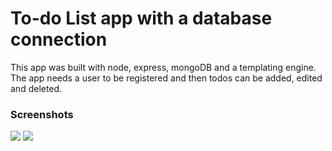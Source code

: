 
# To-do List app with a database connection

<p>This app was built with node, express, mongoDB and a templating engine.
<br>
  The app needs a user to be registered and then todos can be added, edited and deleted.
</p>

<h3>Screenshots</h3>

<p>
  <img src="https://i.imgur.com/85X16L3.png">
  <img src="https://i.imgur.com/RcHnHRX.png">
 </p>
